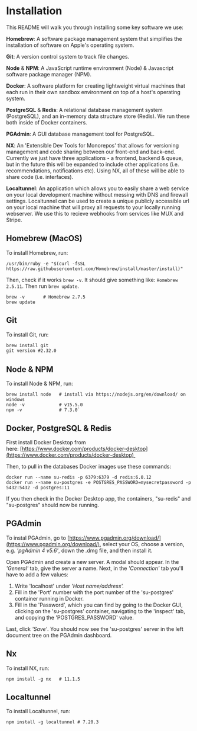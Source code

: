 # **Installation**

This README will walk you through installing some key software we use:

**Homebrew**: A software package management system that simplifies the installation of software on Apple's operating system.

**Git**: A version control system to track file changes.

**Node** & **NPM**: A JavaScript runtime environment (Node) & Javascript software package manager (NPM).

**Docker**: A software platform for creating lightweight virtual machines that each run in their own sandbox environment on top of a host's operating system.

**PostgreSQL** & **Redis**: A relational database management system (PostgreSQL), and an in-memory data structure store (Redis). We run these both inside of Docker containers.

**PGAdmin**: A GUI database management tool for PostgreSQL.

**NX**: An 'Extensible Dev Tools for Monorepos' that allows for versioning management and code sharing between our front-end and back-end. Currently we just have three applications - a frontend, backend & queue, but in the future this will be expanded to include other applications (i.e. recommendations, notifications etc). Using NX, all of these will be able to share code (i.e. interfaces).

**Localtunnel**: An application which allows you to easily share a web service on your local development machine without messing with DNS and firewall settings. Localtunnel can be used to create a unique publicly accessible url on your local machine that will proxy all requests to your locally running webserver. We use this to recieve webhooks from services like MUX and Stripe.

## **Homebrew (MacOS)**

To install Homebrew, run:

```
/usr/bin/ruby -e "$(curl -fsSL https://raw.githubusercontent.com/Homebrew/install/master/install)"
```

Then, check if it works `brew -v`. It should give something like: `Homebrew 2.5.11`. Then run `brew update`.

```
brew -v       # Homebrew 2.7.5
brew update
```

## **Git**

To install Git, run:

```xml
brew install git 
git version #2.32.0 
```

## **Node & NPM**

To install Node & NPM, run:

```
brew install node   # install via https://nodejs.org/en/download/ on windows
node -v             # v15.5.0
npm -v              # 7.3.0`
```

## **Docker, PostgreSQL & Redis**

First install Docker Desktop from here: [https://www.docker.com/products/docker-desktop](https://www.docker.com/products/docker-desktop) 

Then, to pull in the databases Docker images use these commands:

```
docker run --name su-redis -p 6379:6379 -d redis:6.0.12
docker run --name su-postgres -e POSTGRES_PASSWORD=mysecretpassword -p 5432:5432 -d postgres:11
```

If you then check in the Docker Desktop app, the containers, "su-redis" and "su-postgres" should now be running. 

## PGAdmin

To instal PGAdmin, go to [https://www.pgadmin.org/download/](https://www.pgadmin.org/download/), select your OS, choose a version,  e.g. *'pgAdmin 4 v5.6'*, down the .dmg file, and then install it.

Open PGAdmin and create a new server. A modal should appear. In the *'General'* tab, give the server a name. Next, in the *'Connection'* tab you'll have to add a few values:

1. Write 'localhost' under *'Host name/address'.* 
2. Fill in the 'Port' number with the port number of the 'su-postgres' container running in Docker.
3. Fill in the 'Password', which you can find by going to the Docker GUI, clicking on the 'su-postgres' container, navigating to the 'inspect' tab, and copying the 'POSTGRES_PASSWORD' value.

Last, click *'Save'*. You should now see the 'su-postgres' server in the left document tree on the PGAdmin dashboard.

## **Nx**

To install NX, run:

```
npm install -g nx   # 11.1.5
```

## Localtunnel

To install Localtunnel, run:

```
npm install -g localtunnel # 7.20.3
```